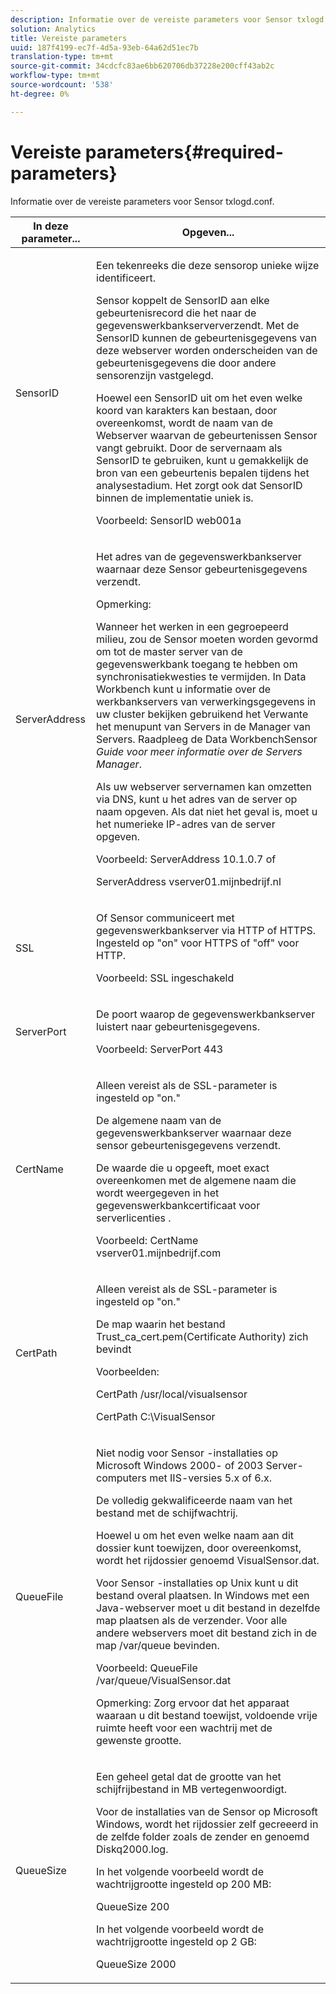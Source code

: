 ```yaml
---
description: Informatie over de vereiste parameters voor Sensor txlogd.conf.
solution: Analytics
title: Vereiste parameters
uuid: 187f4199-ec7f-4d5a-93eb-64a62d51ec7b
translation-type: tm+mt
source-git-commit: 34cdcfc83ae6bb620706db37228e200cff43ab2c
workflow-type: tm+mt
source-wordcount: '538'
ht-degree: 0%

---
```



# Vereiste parameters{#required-parameters}

Informatie over de vereiste parameters voor Sensor txlogd.conf.

<table id="table_69CFE10A3707403F9793137B128E706A"> 
 <thead> 
  <tr> 
   <th colname="col1" class="entry"> In deze parameter... </th> 
   <th colname="col2" class="entry"> Opgeven... </th> 
  </tr> 
 </thead>
 <tbody> 
  <tr> 
   <td colname="col1"> SensorID </td> 
   <td colname="col2"> <p>Een tekenreeks die deze <span class="wintitle"> sensor</span>op unieke wijze identificeert. </p> <p> <span class="wintitle"> Sensor</span> koppelt de SensorID aan elke gebeurtenisrecord die het naar de <span class="keyword"> gegevenswerkbankserver</span>verzendt. Met de SensorID kunnen de gebeurtenisgegevens van deze webserver worden onderscheiden van de gebeurtenisgegevens die door andere <span class="wintitle"> sensoren</span>zijn vastgelegd. </p> <p>Hoewel een SensorID uit om het even welke koord van karakters kan bestaan, door overeenkomst, wordt de naam van de Webserver waarvan de gebeurtenissen <span class="wintitle"> Sensor</span> vangt gebruikt. Door de servernaam als SensorID te gebruiken, kunt u gemakkelijk de bron van een gebeurtenis bepalen tijdens het analysestadium. Het zorgt ook dat SensorID binnen de implementatie uniek is. </p> <p>Voorbeeld: <span class="filepath"> SensorID web001a</span> </p> </td> 
  </tr> 
  <tr> 
   <td colname="col1"> ServerAddress </td> 
   <td colname="col2"> <p>Het adres van de <span class="keyword"> gegevenswerkbankserver</span> waarnaar deze <span class="wintitle"> Sensor</span> gebeurtenisgegevens verzendt. </p> <p>Opmerking:  <p>Wanneer het werken in een gegroepeerd milieu, zou de <span class="wintitle"> Sensor</span> moeten worden gevormd om tot de master server <span class="keyword"> van de</span> gegevenswerkbank toegang te hebben om synchronisatiekwesties te vermijden. In Data Workbench kunt u informatie over de werkbankservers <span class="keyword"> van verwerkingsgegevens in uw cluster bekijken gebruikend het Verwante het menupunt van Servers in de Manager</span> van <span class="wintitle"></span>Servers. Raadpleeg de <span class="wintitle"> Data Workbench</span>Sensor <i><span class="keyword"> Guide</span><span class="wintitle"> voor meer informatie over de Servers Manager</span></i>. </p> <p>Als uw webserver servernamen kan omzetten via DNS, kunt u het adres van de server op naam opgeven. Als dat niet het geval is, moet u het numerieke IP-adres van de server opgeven. </p> <p>Voorbeeld: <span class="filepath"> ServerAddress 10.1.0.7</span> of </p> <p> <span class="filepath"> ServerAddress vserver01.mijnbedrijf.nl</span> </p> </p> </td> 
  </tr> 
  <tr> 
   <td colname="col1"> SSL </td> 
   <td colname="col2"> <p>Of <span class="wintitle"> Sensor</span> communiceert met <span class="keyword"> gegevenswerkbankserver</span> via HTTP of HTTPS. Ingesteld op "on" voor HTTPS of "off" voor HTTP. </p> <p>Voorbeeld: <span class="filepath"> SSL ingeschakeld</span> </p> </td> 
  </tr> 
  <tr> 
   <td colname="col1"> ServerPort </td> 
   <td colname="col2"> <p>De poort waarop de <span class="keyword"> gegevenswerkbankserver</span> luistert naar gebeurtenisgegevens. </p> <p>Voorbeeld: <span class="filepath"> ServerPort 443</span> </p> </td> 
  </tr> 
  <tr> 
   <td colname="col1"> CertName </td> 
   <td colname="col2"> <p>Alleen vereist als de SSL-parameter is ingesteld op "on." </p> <p>De algemene naam van de <span class="keyword"> gegevenswerkbankserver</span> waarnaar deze <span class="wintitle"> sensor</span> gebeurtenisgegevens verzendt. </p> <p>De waarde die u opgeeft, moet exact overeenkomen met de algemene naam die wordt weergegeven in het <span class="keyword"> gegevenswerkbankcertificaat voor serverlicenties</span> . </p> <p>Voorbeeld: <span class="filepath"> CertName vserver01.mijnbedrijf.com</span> </p> </td> 
  </tr> 
  <tr> 
   <td colname="col1"> CertPath </td> 
   <td colname="col2"> <p>Alleen vereist als de SSL-parameter is ingesteld op "on." </p> <p>De map waarin het bestand Trust_ca_cert.pem<span class="filepath"></span>(Certificate Authority) zich bevindt </p> <p>Voorbeelden: </p> <p> <span class="filepath"> CertPath /usr/local/visualsensor</span> </p> <p> <span class="filepath"> CertPath C:\VisualSensor</span> </p> </td> 
  </tr> 
  <tr> 
   <td colname="col1"> QueueFile </td> 
   <td colname="col2"> <p>Niet nodig voor <span class="wintitle"> Sensor</span> -installaties op Microsoft Windows 2000- of 2003 Server-computers met IIS-versies 5.x of 6.x. </p> <p>De volledig gekwalificeerde naam van het bestand met de schijfwachtrij. </p> <p>Hoewel u om het even welke naam aan dit dossier kunt toewijzen, door overeenkomst, wordt het rijdossier genoemd <span class="filepath"> VisualSensor.dat</span>. </p> <p>Voor <span class="wintitle"> Sensor</span> -installaties op Unix kunt u dit bestand overal plaatsen. In Windows met een Java-webserver moet u dit bestand in dezelfde map plaatsen als de verzender. Voor alle andere webservers moet dit bestand zich in de map /var/queue bevinden. </p> <p>Voorbeeld: <span class="filepath"> QueueFile /var/queue/VisualSensor.dat</span> </p> <p> <p>Opmerking:  Zorg ervoor dat het apparaat waaraan u dit bestand toewijst, voldoende vrije ruimte heeft voor een wachtrij met de gewenste grootte. </p> </p> </td> 
  </tr> 
  <tr> 
   <td colname="col1"> QueueSize </td> 
   <td colname="col2"> <p>Een geheel getal dat de grootte van het schijfrijbestand in MB vertegenwoordigt. </p> <p>Voor de installaties van de <span class="wintitle"> Sensor</span> op Microsoft Windows, wordt het rijdossier zelf gecreeerd in de zelfde folder zoals de zender en genoemd <span class="filepath"> Diskq2000.log</span>. </p> <p>In het volgende voorbeeld wordt de wachtrijgrootte ingesteld op 200 MB: </p> <p>QueueSize 200 </p> <p>In het volgende voorbeeld wordt de wachtrijgrootte ingesteld op 2 GB: </p> <p>QueueSize 2000 </p> </td> 
  </tr> 
 </tbody> 
</table>

